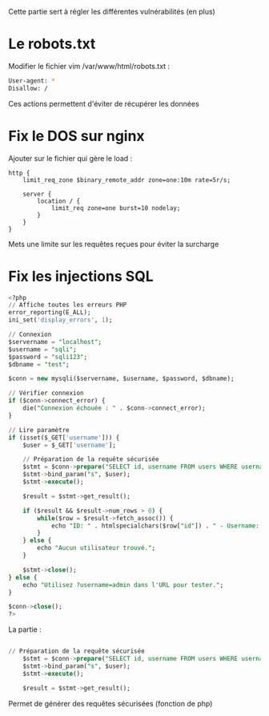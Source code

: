 
Cette partie sert à régler les différentes vulnérabilités (en plus)

# Le robots.txt

Modifier le fichier 
vim /var/www/html/robots.txt :
```bash
User-agent: *
Disallow: /
```
Ces actions permettent d'éviter de récupérer les données
# Fix le DOS sur nginx

Ajouter sur le fichier qui gère le load :

```nignx
http {
    limit_req_zone $binary_remote_addr zone=one:10m rate=5r/s;

    server {
        location / {
            limit_req zone=one burst=10 nodelay;
        }
    }
}

```
Mets une limite sur les requêtes reçues pour éviter la surcharge


# Fix les injections SQL

```sql
<?php
// Affiche toutes les erreurs PHP
error_reporting(E_ALL);
ini_set('display_errors', 1);

// Connexion
$servername = "localhost";
$username = "sqli";
$password = "sqli123";
$dbname = "test";

$conn = new mysqli($servername, $username, $password, $dbname);

// Vérifier connexion
if ($conn->connect_error) {
    die("Connexion échouée : " . $conn->connect_error);
}

// Lire paramètre
if (isset($_GET['username'])) {
    $user = $_GET['username'];

    // Préparation de la requête sécurisée
    $stmt = $conn->prepare("SELECT id, username FROM users WHERE username = ?");
    $stmt->bind_param("s", $user);
    $stmt->execute();

    $result = $stmt->get_result();

    if ($result && $result->num_rows > 0) {
        while($row = $result->fetch_assoc()) {
            echo "ID: " . htmlspecialchars($row["id"]) . " - Username: " . htmlspecialchars($row["username"]) . "<br>";
        }
    } else {
        echo "Aucun utilisateur trouvé.";
    }

    $stmt->close();
} else {
    echo "Utilisez ?username=admin dans l'URL pour tester.";
}

$conn->close();
?>

```


La partie :
```sql

// Préparation de la requête sécurisée
    $stmt = $conn->prepare("SELECT id, username FROM users WHERE username = ?");
    $stmt->bind_param("s", $user);
    $stmt->execute();

    $result = $stmt->get_result();
```


Permet de générer des requêtes sécurisées (fonction de php)